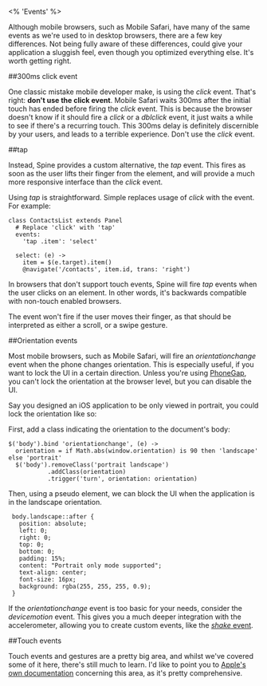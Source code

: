 <% 'Events' %>

Although mobile browsers, such as Mobile Safari, have many of the same events as we're used to in desktop browsers, there are a few key differences. Not being fully aware of these differences, could give your application a sluggish feel, even though you optimized everything else. It's worth getting right. 

##300ms click event

One classic mistake mobile developer make, is using the *click* event. That's right: **don't use the click event**. Mobile Safari waits 300ms after the initial touch has ended before firing the *click* event. This is because the browser doesn't know if it should fire a *click* or a *dblclick* event, it just waits a while to see if there's a recurring touch. This 300ms delay is definitely discernible by your users, and leads to a terrible experience. Don't use the *click* event.

##tap

Instead, Spine provides a custom alternative, the *tap* event. This fires as soon as the user lifts their finger from the element, and will provide a much more responsive interface than the *click* event. 

Using *tap* is straightforward. Simple replaces usage of *click* with the event. For example:

    class ContactsList extends Panel
      # Replace 'click' with 'tap'
      events:
        'tap .item': 'select'

      select: (e) ->
        item = $(e.target).item()
        @navigate('/contacts', item.id, trans: 'right')
        
In browsers that don't support touch events, Spine will fire *tap* events when the user clicks on an element. In other words, it's backwards compatible with non-touch enabled browsers. 

The event won't fire if the user moves their finger, as that should be interpreted as either a scroll, or a swipe gesture. 

##Orientation events

Most mobile browsers, such as Mobile Safari, will fire an *orientationchange* event when the phone changes orientation. This is especially useful, if you want to lock the UI in a certain direction. Unless you're using [PhoneGap](<%= mobile_path("phonegap") %>), you can't lock the orientation at the browser level, but you can disable the UI. 

Say you designed an iOS application to be only viewed in portrait, you could lock the orientation like so:

First, add a class indicating the orientation to the document's body:

    $('body').bind 'orientationchange', (e) ->
      orientation = if Math.abs(window.orientation) is 90 then 'landscape' else 'portrait'
      $('body').removeClass('portrait landscape')
               .addClass(orientation)
               .trigger('turn', orientation: orientation)

Then, using a pseudo element, we can block the UI when the application is in the landscape orientation.

     body.landscape::after {
       position: absolute;
       left: 0;
       right: 0;
       top: 0;
       bottom: 0;
       padding: 15%;
       content: "Portrait only mode supported";
       text-align: center;
       font-size: 16px;
       background: rgba(255, 255, 255, 0.9);
     }
     
If the *orientationchange* event is too basic for your needs, consider the *devicemotion* event. This gives you a much deeper integration with the accelerometer, allowing you to create custom events, like the [*shake* event](https://gist.github.com/1226477).

##Touch events

Touch events and gestures are a pretty big area, and whilst we've covered some of it here, there's still much to learn. I'd like to point you to [Apple's own documentation](http://developer.apple.com/library/IOS/#documentation/AppleApplications/Reference/SafariWebContent/HandlingEvents/HandlingEvents.html#//apple_ref/doc/uid/TP40006511-SW1) concerning this area, as it's pretty comprehensive.
